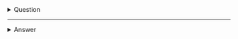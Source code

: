 <details>
<summary> Question  </summary>
<div markdown="1">
Question 클래스에 @Entity적용하여 JPA가 엔티티로 인식을 한다.
엔티티의 속성 고유번호-Id, 제목-subject, 내용-content, 작성일시-createDate 

* '@Id' Id속성을 기본 키로 설정하여 중복 값을 저장할 수 없게 만든다.
* '@GeneratedValue' 데이터를 저장할 때 해당 속성에 값을 따로 설정하지 않아도 1씩 증가하여 저장된다.
* '@Column' 칼럼의 세부 설정을 위해 사용.
    * 'length'는 칼럼의 길이를 설정
    * 'columnDefinition = "TEXT"'는 글자 수를 제한 할 수 없는 경우에 사용된다.


> ### *테이블의 칼럼명
위의 Question 엔티티에서 작성일시에 해당하는 createDate 속성의 실제 테이블의 컬럼명은 create_date가 된다.
즉 createDate처럼 대소문자 형태의 카멜케이스(Camel Case) 이름은 create_date 처럼 모두 소문자로 변경되고
언더바(_)로 단어가 구분되어 실제 테이블 컬럼명이 된다.

> ### *엔티티와 Setter
일반적으로 엔티티에는 세터 메소드를 구현하지 않는 방법을 권한다. 이는 엔티티는 데이터 베이스와 바로 연결되어 있어 데이터를 유연하게 변경할 수 있는 Setter메소드를 사용하는 것은 안전하지 않다고 생각을 한다.

엔티티를 생성할 경우 롬복의 @Builder를 통한 빌드팬턴을 사용하고, 데이터를 변경해야 할 경우에는 그에 해당하는 메소드를 언티티에 추가하여 데이터를 변경하면 된다.

다만, 복잡도와 원활한 학습을 위해서 @Setter를 사용한다.

</div>
</details>

<hr>

<details>
<summary> Answer  </summary>
<div markdown="2">
답변 엔티티 속성에서 마지막 question은 질문 엔티티를 참조하기 위해 추가.
( 특정 객체를 얻을려면 'answer.getQuestion().getSubject()'처럼 접근이 가능하다. )
하지만 속성만 추가하면 안되고 질문 엔티티와 연결된 속성이라고 표시를 하야 한다.

* '@ManyToOne'은 N:1 관계라고 할 수 있다. 해당 어노테이션을 설정하면 Answer엔티티의 question속성과 Question 엔티티가 서로 연결된다.
    * @ManyToOne은 부모 자식 관계를 갖는 구조에서 사용한다. 여기서 부모는 Question, 자식은 Answer라고 할 수 있다.

* '@OneToMany'는 @ManyToOne의 반대의 개념이다. 하나의 질문에 답변은 하나 이상이 가능하기 때문에 Question 엔티티에 답변 속성은 List로 구성 
</div>
</details>
